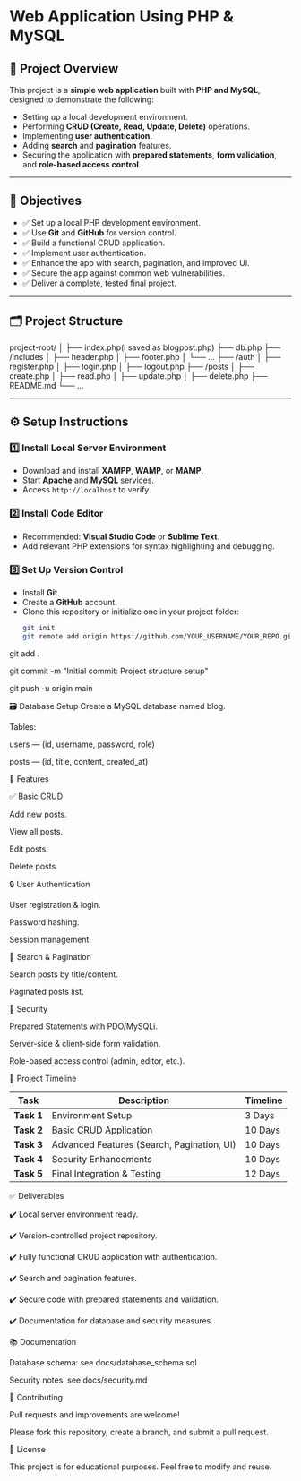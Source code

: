 # Web Application Using PHP & MySQL

## 📌 Project Overview

This project is a **simple web application** built with **PHP and MySQL**, designed to demonstrate the following:
- Setting up a local development environment.
- Performing **CRUD (Create, Read, Update, Delete)** operations.
- Implementing **user authentication**.
- Adding **search** and **pagination** features.
- Securing the application with **prepared statements**, **form validation**, and **role-based access control**.

---

## 🎯 Objectives

- ✅ Set up a local PHP development environment.
- ✅ Use **Git** and **GitHub** for version control.
- ✅ Build a functional CRUD application.
- ✅ Implement user authentication.
- ✅ Enhance the app with search, pagination, and improved UI.
- ✅ Secure the app against common web vulnerabilities.
- ✅ Deliver a complete, tested final project.

---

## 🗂️ Project Structure

project-root/
│
├── index.php(i saved as blogpost.php)
├── db.php
├── /includes
│ ├── header.php
│ ├── footer.php
│ └── ...
├── /auth
│ ├── register.php
│ ├── login.php
│ ├── logout.php
├── /posts
│ ├── create.php
│ ├── read.php
│ ├── update.php
│ ├── delete.php
├── README.md
└── ...

---

## ⚙️ Setup Instructions

### 1️⃣ Install Local Server Environment

- Download and install **XAMPP**, **WAMP**, or **MAMP**.
- Start **Apache** and **MySQL** services.
- Access `http://localhost` to verify.

### 2️⃣ Install Code Editor

- Recommended: **Visual Studio Code** or **Sublime Text**.
- Add relevant PHP extensions for syntax highlighting and debugging.

### 3️⃣ Set Up Version Control

- Install **Git**.
- Create a **GitHub** account.
- Clone this repository or initialize one in your project folder:
  ```bash
  git init
  git remote add origin https://github.com/YOUR_USERNAME/YOUR_REPO.git
git add .

git commit -m "Initial commit: Project structure setup"

git push -u origin main


🗃️ Database Setup
Create a MySQL database named blog.

Tables:

users — (id, username, password, role)

posts — (id, title, content, created_at)


🚀 Features


✅ Basic CRUD

Add new posts.

View all posts.

Edit posts.

Delete posts.


🔒 User Authentication

User registration & login.

Password hashing.

Session management.


🔎 Search & Pagination

Search posts by title/content.

Paginated posts list.


🔐 Security

Prepared Statements with PDO/MySQLi.

Server-side & client-side form validation.

Role-based access control (admin, editor, etc.).


📅 Project Timeline

| Task       | Description                                | Timeline |
| ---------- | ------------------------------------------ | -------- |
| **Task 1** | Environment Setup                          | 3 Days   |
| **Task 2** | Basic CRUD Application                     | 10 Days  |
| **Task 3** | Advanced Features (Search, Pagination, UI) | 10 Days  |
| **Task 4** | Security Enhancements                      | 10 Days  |
| **Task 5** | Final Integration & Testing                | 12 Days  |


✅ Deliverables

✔️ Local server environment ready.

✔️ Version-controlled project repository.

✔️ Fully functional CRUD application with authentication.

✔️ Search and pagination features.

✔️ Secure code with prepared statements and validation.

✔️ Documentation for database and security measures.


📚 Documentation

Database schema: see docs/database_schema.sql

Security notes: see docs/security.md


🤝 Contributing

Pull requests and improvements are welcome!

Please fork this repository, create a branch, and submit a pull request.


📄 License

This project is for educational purposes. Feel free to modify and reuse.

